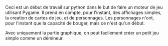 Ceci est un début de travail sur python dans le but de faire un moteur de jeu utilisant Pygame.
Il prend en compte, pour l'instant, des affichages simples, la creation de cartes de jeu, et de personnages.
Les personnages n'ont, pour l'instant que la capacité de bouger, mais ce n'est qu'un début.

Avec uniquement la partie graphique, on peut facilement créer un petit jeu simple comme un démineur.
